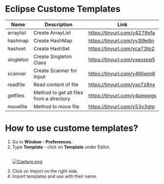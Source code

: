 # Eclipse Custome Templates

| Name                                                                      | Description                                                      | Link |
| ------------------------------------------------------------------------- | -------------------------------------------------------- | ----------- |
|  arraylist                        | Create ArrayList              | https://tinyurl.com/y4279yfa |
| hashmap                             | Create HashMap      | https://tinyurl.com/yy3l9e9n |
| hashset                             | Create HashSet      | https://tinyurl.com/yca73tp2 |
| singleton                             | Create Singleton Class      | https://tinyurl.com/yxeozpq5 |
| scanner                             | Create Scanner for Input      | https://tinyurl.com/y4l6jwm8 |
| readfile                             | Read content of file      | https://tinyurl.com/yxo7z8nx |
| getfiles                             | Method to get all files from a directory      | https://tinyurl.com/y4pewpgs |
| movefile                             | Method to move file      | https://tinyurl.com/y53v3gtp |

# How to use custome templates?

<ol>
  <li>Go to <b>Window - Preferences.</b></li>
  <li>Type <b>Template</b> - click on <b>Template</b> under Editor.</li>
  
  <br />
  
  [![Capture.png](https://i.postimg.cc/RC8r3dgw/Capture.png)](https://postimg.cc/4nz2q6k3)
 
 <li>Click on </b>Import</b> on the right side.</li>
 <li>Import templates and use with their name.</li>
  
</ol>
